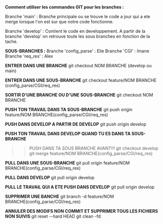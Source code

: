 **Comment utiliser les commandes GIT pour les branches :**

Branche 'main' : Branche principale ou se trouve le code a jour
qui a ete merge lorsque l'on est sur que notre code fonctionne.

Branche 'develop' : Contient le code en developpement. A partir
de la branche 'develop' on retrouve toute les sous branches en
fonction de la tache.

**SOUS-BRANCHES :**
Branche 'config_parse' : Elie
Branche 'CGI' : Imane
Branche 'req_res' : Alex


**ENTRER DANS UNE BRANCHE**
	git checkout NOM BRANCHE (develop ou main)

**ENTRER DANS UNE SOUS-BRANCHE**
	git checkout feature/NOM BRANCHE (config_parse/CGI/req_res)

**SORTIR D'UNE BRANCHE OU D'UNE SOUS-BRANCHE**
	git checkout NOM BRANCHE

**PUSH TON TRAVAIL DANS TA SOUS-BRANCHE**
	git push origin feature/NOM BRANCHE(config_parse/CGI/req_res)

**PUSH DANS DEVELOP A PARTIR DE DEVELOP**
	git push origin develop

**PUSH TON TRAVAIL DANS DEVELOP QUAND TU ES DANS TA SOUS-BRANCHE**
>> PUSH DANS TA SOUS BRANCHE AVANT!!!
	git checkout develop
	git merge feature/NOM BRANCHE(config_parse/CGI/req_res)

**PULL DANS UNE SOUS-BRANCHE**
	git pull origin feature/NOM BRANCHE(config_parse/CGI/req_res)

**PULL DANS DEVELOP**
	git pull origin develop

**PULL LE TRAVAIL QUI A ETE PUSH DANS DEVELOP**
	git pull origin develop

**SUPPRIMER UNE BANCHE**
	git branch -d feature/NOM BRANCHE(config_parse/CGI/req_res)

**ANNULER DES MODIFS NON COMMIT ET SUPPRIMER TOUS LES FICHIERS NON SUIVIS**
	git reset --hard HEAD
	git clean -fd
